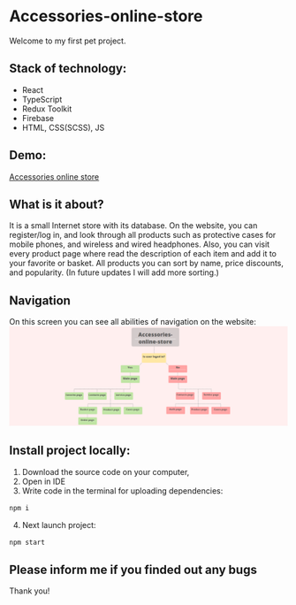 # Accessories-online-store

Welcome to my first pet project.
## Stack of technology: 
- React
- TypeScript
- Redux Toolkit 
- Firebase
- HTML, CSS(SCSS), JS
## Demo: 
[Accessories online store](https://puisho-store.web.app/)
## What is it about? 
It is a small Internet store with its database.
On the website, you can register/log in, and look through all products such as protective cases for mobile phones, and wireless and wired headphones. Also, you can visit every product page where read the description of each item and add it to your favorite or basket. 
All products you can sort by name, price discounts, and popularity. (In future updates I will add more sorting.)
## Navigation
On this screen you can see all abilities of navigation on the website:
![alt text](https://github.com/Puishoanton/Accessories-online-store/blob/main/navigation.png?raw=true)
## Install project locally: 
1. Download the source code on your computer,  
2. Open in IDE
3. Write code in the terminal for uploading dependencies: 
```bash
npm i
```
4. Next launch project: 
```bash
npm start
```
## Please inform me if you finded out any bugs
Thank you!
